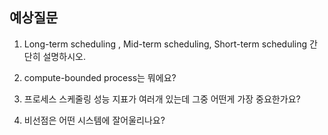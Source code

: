 ## 예상질문

1. Long-term scheduling , Mid-term scheduling, Short-term scheduling 간단히 설명하시오.

2. compute-bounded process는 뭐에요?

3. 프로세스 스케줄링 성능 지표가 여러개 있는데 그중 어떤게 가장 중요한가요?

4. 비선점은 어떤 시스템에 잘어울리나요? 
